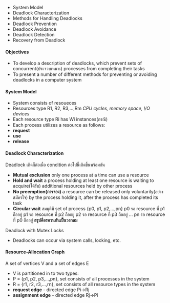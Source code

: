 + System Model
+ Deadlock Characterization
+ Methods for Handling Deadlocks
+ Deadlock Prevention
+ Deadlock Avoidance
+ Deadlock Detection
+ Recovery from Deadlock

#### Objectives
+ To develop a description of deadlocks, which prevent sets of concurrent(ประจวบเหมาะ) processes from completing their tasks
+ To present a number of different methods for preventing or avoiding deadlocks in a computer system

#### System Model
+ System consists of resoueces
+ Resources type R1, R2, R3,...,Rm
 *CPU cycles, memory space, I/O devices*
+ Each resource type Ri has Wi instances(กรณี)
+ Each process utilizes a resource as follows:
 + **request**
 + **use**
 + **release**
 
#### Deadlock Characterization
Deadlock เกิดก็ต่อเมื่อ condition ต่อไปนี้เกิดขึ้นพร้อมกัน
+ **Mutual exclusion**
 only one process at a time can use a resource
+ **Hold and wait**
 a process holding at least one resource is waiting to acquire(ได้รับ) additional resources held by other process
+ **No preemption(การจอง)**
 a resource can be released only voluntarily(อย่างสมัครใจ) by the process holding it, after the process has completed its task
+ **Circular wait**
 สมมุติมี set of process {p0, p1, p2,...,pn}
 p0 รอ resource ที่ p1 ถืออยู่
 p1 รอ resource ที่ p2 ถืออยู่
 p2 รอ resource ที่ p3 ถืออยู่
 ...
 pn รอ resource ที่ p0 ถืออยู่
 **สรุปคือรอวนกันเป็นวงกลม**

Deadlock with Mutex Locks
+ Deadlocks can occur via system calls, locking, etc.

#### Resource-Allocation Graph

A set of vertices V and a set of edges E
+ V is partitioned in to two types:
 + P = {p1, p2, p3,...,pn}, set consists of all processes in the system
 + R = {r1, r2, r3,...,rn}, set consists of all resource types in the system
+ **request edge** - directed edge Pi->Rj
+ **assignment edge** - directed edge Rj->Pi


